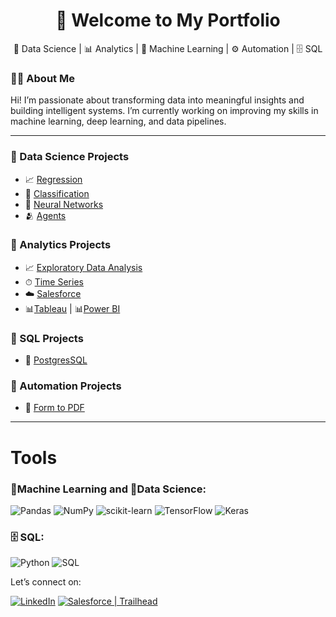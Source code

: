 <h1 align="center">👋 Welcome to My Portfolio</h1>
<p align="center">
  🚀 Data Science | 📊 Analytics | 🤖 Machine Learning | ⚙️ Automation | 🗄️ SQL
</p>

### 👨‍💻 About Me

Hi! I’m passionate about transforming data into meaningful insights and building intelligent systems. I’m currently working on improving my skills in machine learning, deep learning, and data pipelines.  

---

### 📂 Data Science Projects

- 📈 <a href="https://github.com/Dave-Abr/Neural-Networks-Projects/tree/main">Regression</a>
- 👾 <a href="https://github.com/Dave-Abr/Neural-Networks-Projects/tree/main">Classification</a>
- 🧠 <a href="https://github.com/Dave-Abr/Neural-Networks-Projects/tree/main">Neural Networks</a>
- 🫂 <a href="https://github.com/Dave-Abr/Neural-Networks-Projects/tree/main">Agents</a>


### 📂 Analytics Projects

- 📈 <a href="https://github.com/Dave-Abr/Analytics-Project">Exploratory Data Analysis</a>
- ⏱ <a href="https://github.com/Dave-Abr/Analytics-Project">Time Series</a>
- ☁️ <a href="https://github.com/Dave-Abr/salesforce/tree/main">Salesforce</a>
- 📊<a href="https://public.tableau.com/app/profile/david.aabril/vizzes">Tableau</a> | 📊<a href="https://github.com/Dave-Abr/power-bi/tree/main">Power BI</a>

### 📂 SQL Projects

- 🐘 <a href="https://github.com/Dave-Abr/SQL-Project/tree/main">PostgresSQL</a>

### 📂 Automation Projects

- 📄 <a href="https://github.com/Dave-Abr/automation-projects">Form to PDF</a>


---

# Tools

### 🤖Machine Learning and 🚀Data Science:
![Pandas](https://img.shields.io/badge/pandas-%23150458.svg?style=for-the-badge&logo=pandas&logoColor=white) ![NumPy](https://img.shields.io/badge/numpy-%23013243.svg?style=for-the-badge&logo=numpy&logoColor=white) ![scikit-learn](https://img.shields.io/badge/scikit--learn-%23F7931E.svg?style=for-the-badge&logo=scikit-learn&logoColor=white) ![TensorFlow](https://img.shields.io/badge/TensorFlow-%23FF6F00.svg?style=for-the-badge&logo=TensorFlow&logoColor=white) ![Keras](https://img.shields.io/badge/Keras-%23D00000.svg?style=for-the-badge&logo=Keras&logoColor=white)  


### 🗄️ SQL:
![Python](https://img.shields.io/badge/python-3670A0?style=for-the-badge&logo=python&logoColor=ffdd54) ![SQL](https://img.shields.io/badge/postgres-%23316192.svg?style=for-the-badge&logo=postgresql&logoColor=white) 


Let’s connect on: 

[![LinkedIn](https://img.shields.io/badge/LinkedIn-%230077B5.svg?logo=linkedin&logoColor=white)](https://www.linkedin.com/in/david-aabril/)
[![Salesforce | Trailhead](https://img.shields.io/badge/Salesforce-%230077B5.svg?logo=salesforce&logoColor=white)](https://www.salesforce.com/trailblazer/dabrilr)


<!--
<p align="center">
  <img src="https://img.shields.io/badge/Python-3776AB?style=for-the-badge&logo=python&logoColor=white" />
  <img src="https://img.shields.io/badge/Scikit--learn-F7931E?style=for-the-badge&logo=scikit-learn&logoColor=white" />
  <img src="https://img.shields.io/badge/TensorFlow-FF6F00?style=for-the-badge&logo=tensorflow&logoColor=white" />
  <img src="https://img.shields.io/badge/Keras-D00000?style=for-the-badge&logo=keras&logoColor=white" />
  <img src="https://img.shields.io/badge/Jupyter-F37626?style=for-the-badge&logo=jupyter&logoColor=white" />
  <img src="https://img.shields.io/badge/PostgreSQL-336791?style=for-the-badge&logo=postgresql&logoColor=white" />
  <img src="https://img.shields.io/badge/Salesforce-00A1E0?style=for-the-badge&logo=salesforce&logoColor=white" />
  <img src="https://img.shields.io/badge/Tableau-E97627?style=for-the-badge&logo=tableau&logoColor=white" />
  <img src="https://img.shields.io/badge/JavaScript-F7DF1E?style=for-the-badge&logo=javascript&logoColor=black" />
</p>


<p align="center">
  <img src="https://github-readme-stats.vercel.app/api?username=tu-usuario&show_icons=true&theme=radical" />
</p>

- 🔭 I’m currently working on ...
- 🌱 I’m currently learning ...
- 👯 I’m looking to collaborate on ...
- 🤔 I’m looking for help with ...
- 💬 Ask me about ...
- 📫 How to reach me: ...
- ⚡ Fun fact: ...
-->
